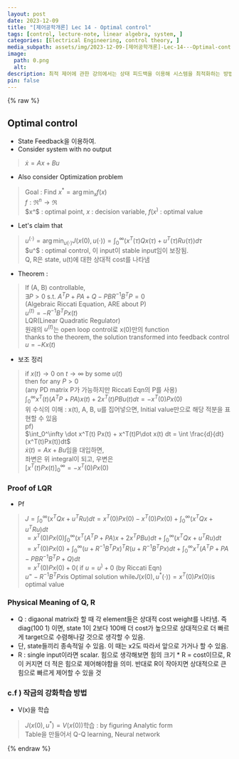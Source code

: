 ```yaml
---
layout: post
date: 2023-12-09
title: "[제어공학개론] Lec 14 - Optimal control"
tags: [control, lecture-note, linear algebra, system, ]
categories: [Electrical Engineering, control theory, ]
media_subpath: assets/img/2023-12-09-[제어공학개론]-Lec-14---Optimal-control.md
image:
  path: 0.png
  alt:  
description: 최적 제어에 관한 강의에서는 상태 피드백을 이용해 시스템을 최적화하는 방법을 다룹니다. 알제브라릭 리카티 방정식을 통해 최적 제어 입력을 도출하고, Q와 R의 물리적 의미를 설명합니다. Q는 상태의 상대적 비용 가중치를 나타내고, R은 제어 입력의 비용을 나타냅니다. 또한, 강화 학습 방법과 관련하여 V(x)를 학습하는 과정도 언급됩니다.
pin: false
---
```



{% raw %}


## Optimal control

- State Feedback을 이용하여.
- Consider system with no output

> $\dot x = Ax+Bu$

- Also consider Optimization problem

> $\text{Goal : Find } x^* = \arg\min_x f(x)$  
> $f : \Re^n \rightarrow \Re$  
> $x^$ : optimal point, $x$ : decision variable, $f(x^)$ : optimal value

- Let's claim that

> $u^(\cdot) = \arg\min_{u(\cdot)} J\big(x(0), u(\cdot)\big) = \int_0^\infty \bigg(x^T(\tau)Qx(\tau) + u^T(\tau)Ru(\tau)\bigg)d\tau$  
> $u^$ : optimal control, 이 input이 stable input임이 보장됨.  
> Q, R은 state, u(t)에 대한 상대적 cost를 나타냄

- Theorem :

> If (A, B) controllable,  
> $\exists P >0 \text{ s.t. } A^TP+PA+Q-PBR^{-1}B^TP=0$  
> (Algebraic Riccati Equation, ARE about P)  
> $u^(t) = -R^{-1} B^TPx(t)$  
> LQR(Linear Quadratic Regulator)  
> 원래의 $u^(t)$는 open loop control로 x(0)만의 function  
> thanks to the theorem, the solution transformed into feedback control  
> $u = -Kx(t)$

- 보조 정리

> $\text{if } x(t)\rightarrow 0 \text{ on } t\rightarrow \infty \text{ by some } u(t)$  
> $\text{then for any }P>0$  
> (any PD matrix P가 가능하지만 Riccati Eqn의 P를 사용)  
> $\int_0^\infty x^T(t)(A^TP+PA)x(t)+2x^T(t)PBu(t)dt = -x^T(0)Px(0)$  
> 위 수식의 이해 : x(t), A, B, u를 집어넣으면, Initial value만으로 해당 적분을 표현할 수 있음  
> pf)  
> $\int_0^\infty \dot x^T(t) Px(t) + x^T(t)P\dot x(t) dt = \int \frac{d}{dt} (x^T(t)Px(t))dt$  
> $\dot x(t) = Ax+Bu$임을 대입하면,  
> 좌변은 위 integral이 되고, 우변은  
> $\bigg[x^T(t)Px(t)\bigg]_0^\infty= -x^T(0)Px(0)$


### Proof of LQR

- Pf

> $J = \int_0^\infty (x^TQx+u^TRu)dt = x^T(0)Px(0)-x^T(0)Px(0)+\int_0^\infty (x^TQx+u^TRu)dt$  
> $=x^T(0)Px(0) \int_0^\infty (x^T(A^TP+PA)x+2x^TPBu)dt+ \int_0^\infty (x^TQx+u^TRu)dt$  
> $=x^T(0)Px(0)+\int_0^\infty (u+R^{-1}B^TPx)^TR(u+R^{-1}B^TPx)dt + \int_0^\infty x^T(A^TP+PA-PBR^{-1}B^TP +Q)dt$  
> $= x^T(0)Px(0) + 0(\text{ if } u=u^) + 0\text{ (by Riccati Eqn)}$  
> $u^=-R^{-1}B^TPx$is Optimal solution while$J(x(0), u^*(\cdot))=x^T(0)Px(0)$is optimal value


### Physical Meaning of Q, R

- Q : digaonal matrix라 할 때 각 element들은 상대적 cost weight를 나타냄. 즉 diag(100 1) 이면, state 1이 2보다 100배 더 cost가 높으므로 상대적으로 더 빠르게 target으로 수렴해나갈 것으로 생각할 수 있음.
- 단, state들끼리 종속적일 수 있음. 이 때는 x2도 따라서 앞으로 가거나 할 수 있음.
- R : single input이라면 scalar. 힘으로 생각해보면 힘의 크기 * R = cost이므로, R이 커지면 더 적은 힘으로 제어해야함을 의미. 반대로 R이 작아지면 상대적으로 큰 힘으로 빠르게 제어할 수 있을 것

### c.f ) 작금의 강화학습 방법

- V(x)을 학습

> $J(x(0), u^*) = V(x(0))$학습 : by figuring Analytic form  
> Table을 만들어서 Q-Q learning, Neural network


{% endraw %}

